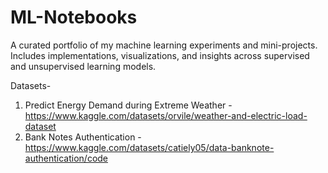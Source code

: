 # ML-Notebooks
A curated portfolio of my machine learning experiments and mini-projects. Includes implementations, visualizations, and insights across supervised and unsupervised learning models.

Datasets-
1. Predict Energy Demand during Extreme Weather - https://www.kaggle.com/datasets/orvile/weather-and-electric-load-dataset
2. Bank Notes Authentication - https://www.kaggle.com/datasets/catiely05/data-banknote-authentication/code
